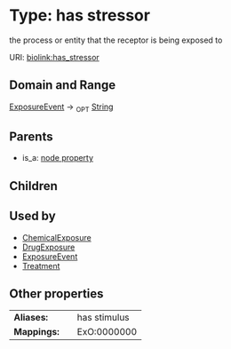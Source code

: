 
# Type: has stressor


the process or entity that the receptor is being exposed to

URI: [biolink:has_stressor](https://w3id.org/biolink/vocab/has_stressor)


## Domain and Range

[ExposureEvent](ExposureEvent.md) ->  <sub>OPT</sub> [String](types/String.md)

## Parents

 *  is_a: [node property](node_property.md)

## Children


## Used by

 * [ChemicalExposure](ChemicalExposure.md)
 * [DrugExposure](DrugExposure.md)
 * [ExposureEvent](ExposureEvent.md)
 * [Treatment](Treatment.md)

## Other properties

|  |  |  |
| --- | --- | --- |
| **Aliases:** | | has stimulus |
| **Mappings:** | | ExO:0000000 |

